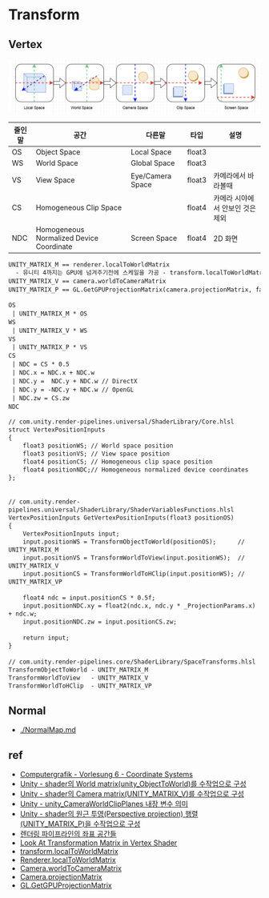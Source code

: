 # Transform

## Vertex

![res/coordinate.png](./res/coordinate.png)

| 줄인말 | 공간                                     | 다른말           | 타입   | 설명                             |
|--------|------------------------------------------|------------------|--------|----------------------------------|
| OS     | Object Space                             | Local Space      | float3 |                                  |
| WS     | World Space                              | Global Space     | float3 |                                  |
| VS     | View Space                               | Eye/Camera Space | float3 | 카메라에서 바라볼때              |
| CS     | Homogeneous Clip Space                   |                  | float4 | 카메라 시야에서 안보인 것은 제외 |
| NDC    | Homogeneous Normalized Device Coordinate | Screen Space     | float4 | 2D 화면                          |

``` txt
UNITY_MATRIX_M == renderer.localToWorldMatrix
  - 유니티 4까지는 GPU에 넘겨주기전에 스케일을 가공 - transform.localToWorldMatrix, renderer.localToWorldMatrix가 달랐으나 지금은 같음.
UNITY_MATRIX_V == camera.worldToCameraMatrix
UNITY_MATRIX_P == GL.GetGPUProjectionMatrix(camera.projectionMatrix, false);
```

``` txt
OS
 | UNITY_MATRIX_M * OS
WS
 | UNITY_MATRIX_V * WS
VS
 | UNITY_MATRIX_P * VS
CS
 | NDC = CS * 0.5
 | NDC.x = NDC.x + NDC.w
 | NDC.y =  NDC.y + NDC.w // DirectX
 | NDC.y = -NDC.y + NDC.w // OpenGL
 | NDC.zw = CS.zw
NDC
```

``` hlsl
// com.unity.render-pipelines.universal/ShaderLibrary/Core.hlsl
struct VertexPositionInputs
{
    float3 positionWS; // World space position
    float3 positionVS; // View space position
    float4 positionCS; // Homogeneous clip space position
    float4 positionNDC;// Homogeneous normalized device coordinates
};


// com.unity.render-pipelines.universal/ShaderLibrary/ShaderVariablesFunctions.hlsl
VertexPositionInputs GetVertexPositionInputs(float3 positionOS)
{
    VertexPositionInputs input;
    input.positionWS = TransformObjectToWorld(positionOS);      // UNITY_MATRIX_M
    input.positionVS = TransformWorldToView(input.positionWS);  // UNITY_MATRIX_V
    input.positionCS = TransformWorldToHClip(input.positionWS); // UNITY_MATRIX_VP

    float4 ndc = input.positionCS * 0.5f;
    input.positionNDC.xy = float2(ndc.x, ndc.y * _ProjectionParams.x) + ndc.w;
    input.positionNDC.zw = input.positionCS.zw;

    return input;
}

// com.unity.render-pipelines.core/ShaderLibrary/SpaceTransforms.hlsl
TransformObjectToWorld - UNITY_MATRIX_M
TransformWorldToView   - UNITY_MATRIX_V
TransformWorldToHClip  - UNITY_MATRIX_VP
```

## Normal

- [./NormalMap.md](./NormalMap.md)


## ref

- [Computergrafik - Vorlesung 6 - Coordinate Systems](https://www.youtube.com/watch?v=u_qKLcszwXA)
- [Unity - shader의 World matrix(unity_ObjectToWorld)를 수작업으로 구성](https://www.sysnet.pe.kr/2/0/11633)
- [Unity - shader의 Camera matrix(UNITY_MATRIX_V)를 수작업으로 구성](https://www.sysnet.pe.kr/2/0/11692)
- [Unity - unity_CameraWorldClipPlanes 내장 변수 의미](https://www.sysnet.pe.kr/2/0/11697)
- [Unity - shader의 원근 투영(Perspective projection) 행렬(UNITY_MATRIX_P)을 수작업으로 구성](https://www.sysnet.pe.kr/2/0/11695)
- [렌더링 파이프라인의 좌표 공간들](http://rapapa.net/?p=3531)
- [Look At Transformation Matrix in Vertex Shader](https://shahriyarshahrabi.medium.com/look-at-transformation-matrix-in-vertex-shader-81dab5f4fc4)
- [transform.localToWorldMatrix](https://docs.unity3d.com/ScriptReference/Transform-localToWorldMatrix.html)
- [Renderer.localToWorldMatrix](https://docs.unity3d.com/ScriptReference/Renderer-localToWorldMatrix.html)
- [Camera.worldToCameraMatrix](https://docs.unity3d.com/ScriptReference/Camera-worldToCameraMatrix.html)
- [Camera.projectionMatrix](https://docs.unity3d.com/ScriptReference/Camera-projectionMatrix.html)
- [GL.GetGPUProjectionMatrix](https://docs.unity3d.com/ScriptReference/GL.GetGPUProjectionMatrix.html)
